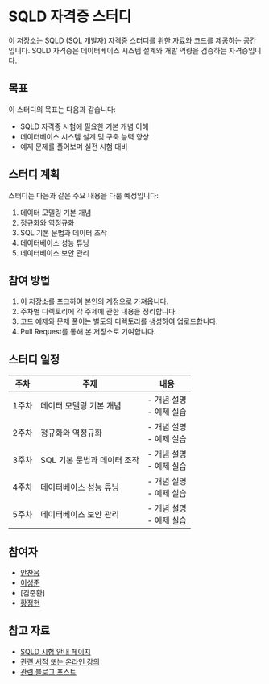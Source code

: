 # SQLD 자격증 스터디

이 저장소는 SQLD (SQL 개발자) 자격증 스터디를 위한 자료와 코드를 제공하는 공간입니다. SQLD 자격증은 데이터베이스 시스템 설계와 개발 역량을 검증하는 자격증입니다.

## 목표

이 스터디의 목표는 다음과 같습니다:

- SQLD 자격증 시험에 필요한 기본 개념 이해
- 데이터베이스 시스템 설계 및 구축 능력 향상
- 예제 문제를 풀어보며 실전 시험 대비

## 스터디 계획

스터디는 다음과 같은 주요 내용을 다룰 예정입니다:

1. 데이터 모델링 기본 개념
2. 정규화와 역정규화
3. SQL 기본 문법과 데이터 조작
4. 데이터베이스 성능 튜닝
5. 데이터베이스 보안 관리

## 참여 방법

1. 이 저장소를 포크하여 본인의 계정으로 가져옵니다.
2. 주차별 디렉토리에 각 주제에 관한 내용을 정리합니다.
3. 코드 예제와 문제 풀이는 별도의 디렉토리를 생성하여 업로드합니다.
4. Pull Request를 통해 본 저장소로 기여합니다.

## 스터디 일정

| 주차 | 주제                 | 내용               |
|-----|---------------------|--------------------|
| 1주차 | 데이터 모델링 기본 개념 | - 개념 설명<br>- 예제 실습 |
| 2주차 | 정규화와 역정규화     | - 개념 설명<br>- 예제 실습 |
| 3주차 | SQL 기본 문법과 데이터 조작 | - 개념 설명<br>- 예제 실습 |
| 4주차 | 데이터베이스 성능 튜닝 | - 개념 설명<br>- 예제 실습 |
| 5주차 | 데이터베이스 보안 관리 | - 개념 설명<br>- 예제 실습 |

## 참여자

- [안찬웅](https://github.com/AnChanUng)
- [이성준](https://github.com/SamGentlee)
- [김준환]
- [황정현](https://github.com/HwangJungHyun)

## 참고 자료

- [SQLD 시험 안내 페이지](링크)
- [관련 서적 또는 온라인 강의](링크)
- [관련 블로그 포스트](링크)
